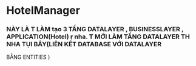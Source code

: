 # HotelManager 
###  NÀY LÀ T LÀM tạo 3 TẦNG DATALAYER , BUSINESSLAYER , APPLICATION(Hotel) r nha. T MỚI LÀM TẦNG DATALAYER TH NHA TỤI BÂY(LIÊN KẾT DATABASE VỚI DATALAYER
BẰNG ENTITIES )
